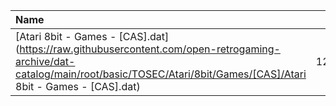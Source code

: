 |Name|Size|
|:---|---:|
|[Atari 8bit - Games - [CAS].dat](https://raw.githubusercontent.com/open-retrogaming-archive/dat-catalog/main/root/basic/TOSEC/Atari/8bit/Games/[CAS]/Atari 8bit - Games - [CAS].dat)|124059|

